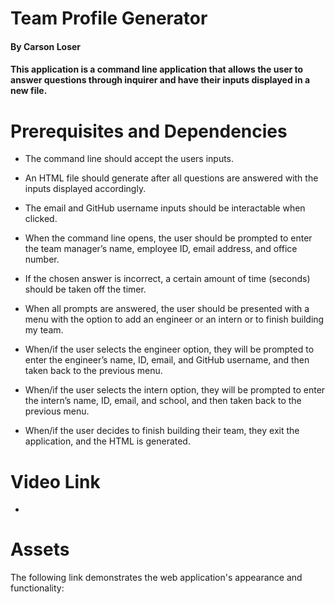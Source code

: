 # Team Profile Generator

#### By Carson Loser

#### This application is a command line application that allows the user to answer questions through inquirer and have their inputs displayed in a new file.

# Prerequisites and Dependencies

* The command line should accept the users inputs.

* An HTML file should generate after all questions are answered with the inputs displayed accordingly.

* The email and GitHub username inputs should be interactable when clicked.

* When the command line opens, the user should be prompted to enter the team manager’s name, employee ID, email address, and office number.

* If the chosen answer is incorrect, a certain amount of time (seconds) should be taken off the timer.

* When all prompts are answered, the user should be presented with a menu with the option to add an engineer or an intern or to finish building my team.

* When/if the user selects the engineer option, they will be prompted to enter the engineer’s name, ID, email, and GitHub username, and then taken back to the previous menu.

* When/if the user selects the intern option, they will be prompted to enter the intern’s name, ID, email, and school, and then taken back to the previous menu.

* When/if the user decides to finish building their team, they exit the application, and the HTML is generated.

# Video Link

- 

# Assets

The following link demonstrates the web application's appearance and functionality: